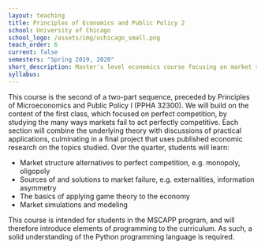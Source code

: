 ```yaml
---
layout: teaching
title: Principles of Economics and Public Policy 2
school: University of Chicago
school_logo: /assets/img/uchicago_small.png
teach_order: 6
current: false
semesters: "Spring 2019, 2020"
short_description: Master's level economics course focusing on market structures beyond perfect competition.
syllabus: 
---
```


This course is the second of a two-part sequence, preceded by Principles of Microeconomics and Public Policy I (PPHA 32300).  We will build on the content of the first class, which focused on perfect competition, by studying the many ways markets fail to act perfectly competitive.  Each section will combine the underlying theory with discussions of practical applications, culminating in a final project that uses published economic research on the topics studied.  Over the quarter, students will learn:

  - Market structure alternatives to perfect competition, e.g. monopoly, oligopoly
  - Sources of and solutions to market failure, e.g. externalities, information asymmetry
  - The basics of applying game theory to the economy
  - Market simulations and modeling
    
This course is intended for students in the MSCAPP program, and will therefore introduce elements of programming to the curriculum.  As such, a solid understanding of the Python programming language is required.